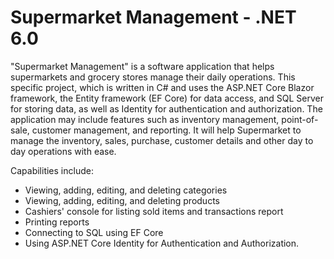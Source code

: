 # Supermarket Management - .NET 6.0

"Supermarket Management" is a software application that helps supermarkets and grocery stores manage their daily operations. This specific project, which is written in C# and uses the ASP.NET Core Blazor framework, the Entity framework (EF Core) for data access, and SQL Server for storing data, as well as Identity for authentication and authorization. The application may include features such as inventory management, point-of-sale, customer management, and reporting. It will help Supermarket to manage the inventory, sales, purchase, customer details and other day to day operations with ease.

Capabilities include:
 - Viewing, adding, editing, and deleting categories
 - Viewing, adding, editing, and deleting products
 - Cashiers' console for listing sold items and transactions report
 - Printing reports
 - Connecting to SQL using EF Core
 - Using ASP.NET Core Identity for Authentication and Authorization.

